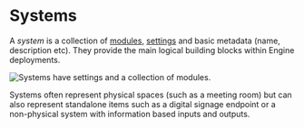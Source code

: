 # Systems

A _system_ is a collection of [modules](modules.md), [settings](settings.md) and basic metadata \(name, description etc\). They provide the main logical building blocks within Engine deployments.

![Systems have settings and a collection of modules.](../.gitbook/assets/concepts-system.svg)

Systems often represent physical spaces \(such as a meeting room\) but can also represent standalone items such as a digital signage endpoint or a non-physical system with information based inputs and outputs.

